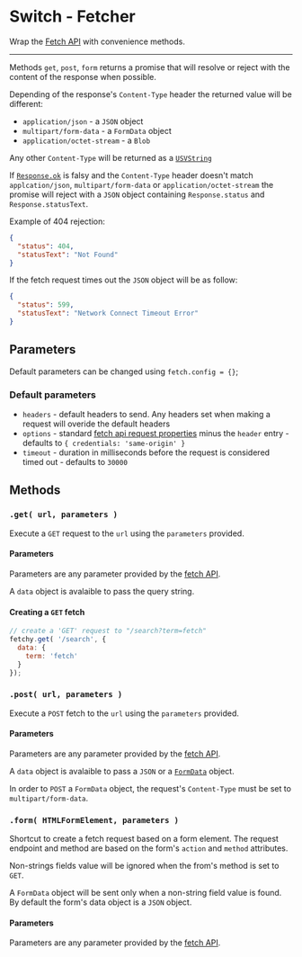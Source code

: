 # Switch - Fetcher

Wrap the [Fetch API](https://developer.mozilla.org/en-US/docs/Web/API/Fetch_API/Using_Fetch) with convenience methods.

---

Methods `get`, `post`, `form` returns a promise that will resolve or reject with the content of the response when possible.

Depending of the response's `Content-Type` header the returned value will be different:

* `application/json` - a `JSON` object
* `multipart/form-data` - a `FormData` object
* `application/octet-stream` - a `Blob`

Any other `Content-Type`  will be returned as a [`USVString`](https://developer.mozilla.org/en-US/docs/Web/API/USVString)

If [`Response.ok`](https://developer.mozilla.org/en-US/docs/Web/API/Response#Properties) is falsy and the `Content-Type` header doesn't match
`applcation/json`, `multipart/form-data` or `application/octet-stream` the promise will reject with a `JSON` object containing `Response.status` and `Response.statusText`.

Example of 404 rejection:

```json
{
  "status": 404,
  "statusText": "Not Found"
}
```

If the fetch request times out the `JSON` object will be as follow:

```json
{
  "status": 599,
  "statusText": "Network Connect Timeout Error"
}
```

## Parameters

Default parameters can be changed using `fetch.config = {}`;

### Default parameters

* `headers` - default headers to send. Any headers set when making a request will overide the default headers
* `options` - standard [fetch api request properties](https://developer.mozilla.org/en-US/docs/Web/API/Request#Properties) minus the `header` entry - defaults to `{ credentials: 'same-origin' }`
* `timeout` - duration in milliseconds before the request is considered timed out - defaults to `30000`


## Methods

### `.get( url, parameters )`

Execute a `GET` request to the `url` using the `parameters` provided.

#### Parameters

Parameters are any parameter provided by the [fetch API](https://developer.mozilla.org/en-US/docs/Web/API/Request#Properties).

A `data` object is avalaible to pass the query string.

#### Creating a `GET` fetch

```js
// create a 'GET' request to "/search?term=fetch"
fetchy.get( '/search', {
  data: {
    term: 'fetch'
  }
});
```

### `.post( url, parameters )`

Execute a `POST` fetch to the `url` using the `parameters` provided.

#### Parameters

Parameters are any parameter provided by the [fetch API](https://developer.mozilla.org/en-US/docs/Web/API/Request#Properties).

A `data` object is avalaible to pass a `JSON` or a [`FormData`](https://developer.mozilla.org/en-US/docs/Web/API/FormData) object.

In order to `POST` a `FormData` object, the request's `Content-Type` must be set to `multipart/form-data`.

### `.form( HTMLFormElement, parameters )`

Shortcut to create a fetch request based on a form element. The request endpoint and method are based on the form's `action` and `method` attributes.

Non-strings fields value will be ignored when the from's method is set to `GET`.

A `FormData` object will be sent only when a non-string field value is found. By default the form's data object is a `JSON` object.

#### Parameters

Parameters are any parameter provided by the [fetch API](https://developer.mozilla.org/en-US/docs/Web/API/Request#Properties).
